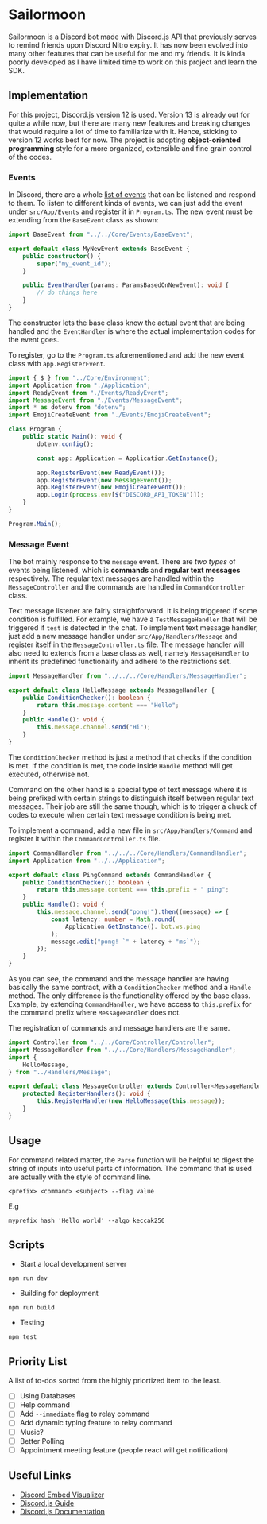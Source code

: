 # Sailormoon

Sailormoon is a Discord bot made with Discord.js API that previously serves to remind friends upon Discord Nitro expiry. It has now been evolved into many other features that can be useful for me and my friends. It is kinda poorly developed as I have limited time to work on this project and learn the SDK.

## Implementation

For this project, Discord.js version 12 is used. Version 13 is already out for quite a while now, but there are many new features and breaking changes that would require a lot of time to familiarize with it. Hence, sticking to version 12 works best for now. The project is adopting **object-oriented programming** style for a more organized, extensible and fine grain control of the codes. 

### Events

In Discord, there are a whole [list of events](https://discord.js.org/#/docs/discord.js/13.8.0/class/Client) that can be listened and respond to them. To listen to different kinds of events, we can just add the event under `src/App/Events` and register it in `Program.ts`. The new event must be extending from the `BaseEvent` class as shown:

```ts
import BaseEvent from "../../Core/Events/BaseEvent";

export default class MyNewEvent extends BaseEvent {
    public constructor() {
        super("my_event_id");
    }

    public EventHandler(params: ParamsBasedOnNewEvent): void {
        // do things here
    }
}
```

The constructor lets the base class know the actual event that are being handled and the `EventHandler` is where the actual implementation codes for the event goes.

To register, go to the `Program.ts` aforementioned and add the new event class with `app.RegisterEvent`.

```ts
import { $ } from "../Core/Environment";
import Application from "./Application";
import ReadyEvent from "./Events/ReadyEvent";
import MessageEvent from "./Events/MessageEvent";
import * as dotenv from "dotenv";
import EmojiCreateEvent from "./Events/EmojiCreateEvent";

class Program {
    public static Main(): void {
        dotenv.config();

        const app: Application = Application.GetInstance();

        app.RegisterEvent(new ReadyEvent());
        app.RegisterEvent(new MessageEvent());
        app.RegisterEvent(new EmojiCreateEvent());
        app.Login(process.env[$("DISCORD_API_TOKEN")]);
    }
}

Program.Main();
```

### Message Event

The bot mainly response to the `message` event. There are _two types_ of events being listened, which is **commands** and **regular text messages** respectively. The regular text messages are handled within the `MessageController` and the commands are handled in `CommandController` class.

Text message listener are fairly straightforward. It is being triggered if some condition is fulfilled. For example, we have a `TestMessageHandler` that will be triggered if `test` is detected in the chat. To implement text message handler, just add a new message handler under `src/App/Handlers/Message` and register itself in the `MessageController.ts` file. The message handler will also need to extends from a base class as well, namely `MessageHandler` to inherit its predefined functionality and adhere to the restrictions set.

```ts
import MessageHandler from "../../../Core/Handlers/MessageHandler";

export default class HelloMessage extends MessageHandler {
    public ConditionChecker(): boolean {
        return this.message.content === "Hello";
    }
    public Handle(): void {
        this.message.channel.send("Hi");
    }
}
```

The `ConditionChecker` method is just a method that checks if the condition is met. If the condition is met, the code inside `Handle` method will get executed, otherwise not.

Command on the other hand is a special type of text message where it is being prefixed with certain strings to distinguish itself between regular text messages. Their job are still the same though, which is to trigger a chuck of codes to execute when certain text message condition is being met.

To implement a command, add a new file in `src/App/Handlers/Command` and register it within the `CommandController.ts` file.

```ts
import CommandHandler from "../../../Core/Handlers/CommandHandler";
import Application from "../../Application";

export default class PingCommand extends CommandHandler {
    public ConditionChecker(): boolean {
        return this.message.content === this.prefix + " ping";
    }
    public Handle(): void {
        this.message.channel.send("pong!").then((message) => {
            const latency: number = Math.round(
                Application.GetInstance()._bot.ws.ping
            );
            message.edit("pong! `" + latency + "ms`");
        });
    }
}
```

As you can see, the command and the message handler are having basically the same contract, with a `ConditionChecker` method and a `Handle` method. The only difference is the functionality offered by the base class. Example, by extending `CommandHandler`, we have access to `this.prefix` for the command prefix where `MessageHandler` does not.

The registration of commands and message handlers are the same. 

```ts
import Controller from "../../Core/Controller/Controller";
import MessageHandler from "../../Core/Handlers/MessageHandler";
import {
    HelloMessage,
} from "../Handlers/Message";

export default class MessageController extends Controller<MessageHandler> {
    protected RegisterHandlers(): void {
        this.RegisterHandler(new HelloMessage(this.message));
    }
}
```

## Usage

For command related matter, the `Parse` function will be helpful to digest the string of inputs into useful parts of information. The command that is used are actually with the style of command line.

```
<prefix> <command> <subject> --flag value
```

E.g

```
myprefix hash 'Hello world' --algo keccak256
```

## Scripts

- Start a local development server

```
npm run dev
```

- Building for deployment

```
npm run build
```

- Testing

```
npm test
```

## Priority List

A list of to-dos sorted from the highly priortized item to the least.


- [ ] Using Databases
- [ ] Help command
- [ ] Add `--immediate` flag to relay command
- [ ] Add dynamic typing feature to relay command
- [ ] Music?
- [ ] Better Polling
- [ ] Appointment meeting feature (people react will get notification)

## Useful Links

- [Discord Embed Visualizer](https://autocode.com/tools/discord/embed-builder/)
- [Discord.js Guide](https://discordjs.guide/#before-you-begin)
- [Discord.js Documentation](https://discord.js.org/#/docs/discord.js/13.8.0/general/welcome)
